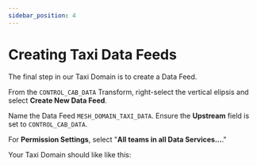 ```yaml
---
sidebar_position: 4
---
```



# Creating Taxi Data Feeds
The final step in our Taxi Domain is to create a Data Feed. 

From the `CONTROL_CAB_DATA` Transform, right-select the vertical elipsis and select **Create New Data Feed**. 

Name the Data Feed `MESH_DOMAIN_TAXI_DATA`. Ensure the **Upstream** field is set to `CONTROL_CAB_DATA`.

For **Permission Settings**, select "**All teams in all Data Services...**."


Your Taxi Domain should like like this: